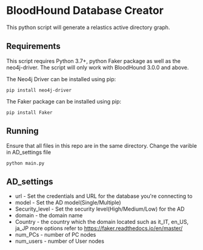 # BloodHound Database Creator

This python script will generate a relastics active directory graph.

## Requirements

This script requires Python 3.7+, python Faker package as well as the neo4j-driver. The script will only work with BloodHound 3.0.0 and above.

The Neo4j Driver can be installed using pip:

```
pip install neo4j-driver
```
The Faker package can be installed using pip:

```
pip install Faker
```




## Running

Ensure that all files in this repo are in the same directory.
Change the varible in AD_settings file

```
python main.py
```

## AD_settings

- url - Set the credentials and URL for the database you're connecting to
- model  - Set the AD model(Single/Multiple)
- Security_level  - Set the security level(High/Medium/Low) for the AD
- domain  - the domain name
- Country - the country which the domain located such as it_IT, en_US, ja_JP more options refer to https://faker.readthedocs.io/en/master/
- num_PCs  - number of PC nodes
- num_users   - number of User nodes
